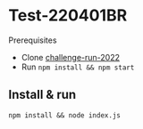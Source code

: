 # Test-220401BR

Prerequisites

- Clone [challenge-run-2022](https://github.com/wbaridon/challenge-run-2022)
- Run `npm install && npm start`

## Install & run

```
npm install && node index.js
```
